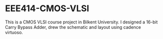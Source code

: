 # EEE414-CMOS-VLSI
This is a CMOS VLSI course project in Bilkent University. 
I designed a 16-bit Carry Bypass Adder, drew the schematic and layout using cadence virtuoso.
